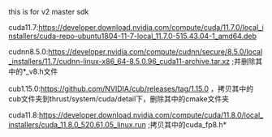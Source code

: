 this is for v2 master sdk

cuda11.7:https://developer.download.nvidia.com/compute/cuda/11.7.0/local_installers/cuda-repo-ubuntu1804-11-7-local_11.7.0-515.43.04-1_amd64.deb

cudnn8.5.0:https://developer.nvidia.com/compute/cudnn/secure/8.5.0/local_installers/11.7/cudnn-linux-x86_64-8.5.0.96_cuda11-archive.tar.xz ;并删除其中的*_v8.h文件

cub1.15.0:https://github.com/NVIDIA/cub/releases/tag/1.15.0 ，拷贝其中的cub文件夹到thrust/system/cuda/detail下，删除其中的cmake文件夹

cuda11.8:https://developer.download.nvidia.com/compute/cuda/11.8.0/local_installers/cuda_11.8.0_520.61.05_linux.run ;拷贝其中的cuda_fp8.h*
